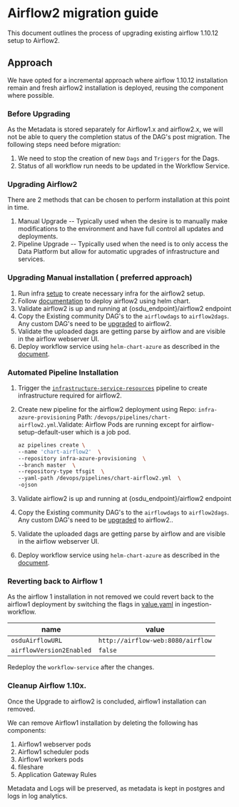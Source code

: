 # Airflow2 migration guide

This document outlines the process of upgrading existing airflow 1.10.12 setup to Airflow2.

## Approach
We have opted for a incremental approach where airflow 1.10.12 installation remain and fresh airflow2 installation is deployed, reusing the component where possible.

### Before Upgrading
As the Metadata is stored separately for Airflow1.x and airflow2.x, we will not be able to query the completion status of the DAG's post migration.
The following steps need before migration:
1. We need to stop the creation of new `Dags` and `Triggers` for the Dags.
2. Status of all workflow run needs to be updated in the Workflow Service.

### Upgrading Airflow2
There are 2 methods that can be chosen to perform installation at this point in time.

1. Manual Upgrade -- Typically used when the desire is to manually make modifications to the environment and have full control all updates and deployments.
2. Pipeline Upgrade -- Typically used when the need is to only access the Data Platform but allow for automatic upgrades of infrastructure and services.


### Upgrading Manual installation ( preferred approach)
 1. Run infra [setup](https://community.opengroup.org/osdu/platform/deployment-and-operations/infra-azure-provisioning/-/blob/master/infra/templates/osdu-r3-mvp/service_resources/README.md) to create necessary infra for the airflow2 setup.
 2. Follow [documentation](https://community.opengroup.org/osdu/platform/deployment-and-operations/helm-charts-azure/-/blob/master/osdu-airflow2/README.md) to deploy airflow2 using helm chart.
 3. Validate airflow2 is up and running at {osdu_endpoint}/airflow2 endpoint
 4. Copy the Existing community DAG's to the `airflowdags` to `airflow2dags`. Any custom DAG's need to be [upgraded](https://airflow.apache.org/docs/apache-airflow/stable/upgrading-from-1-10/index.html#step-5-upgrade-airflow-dags) to airflow2.
 5. Validate the uploaded dags are getting parse by airflow and are visible in the airflow webserver UI.
 6. Deploy workflow service using `helm-chart-azure` as described in the [document](https://community.opengroup.org/osdu/platform/deployment-and-operations/helm-charts-azure/-/tree/master/osdu-azure/workflow#airflow-2-migration).

### Automated Pipeline Installation
 1. Trigger the [`infrastructure-service-resources`](https://community.opengroup.org/osdu/platform/deployment-and-operations/infra-azure-provisioning/-/blob/master/docs/infra-automation.md) pipeline to create infrastructure required for airflow2.
 2. Create new pipeline for the airflow2 deployment using
 Repo: `infra-azure-provisioning` Path: `/devops/pipelines/chart-airflow2.yml`.Validate: Airflow Pods are running except for airflow-setup-default-user which is a job pod.

    ```sh
    az pipelines create \
    --name 'chart-airflow2'  \
    --repository infra-azure-provisioning  \
    --branch master  \
    --repository-type tfsgit  \
    --yaml-path /devops/pipelines/chart-airflow2.yml  \
    -ojson
    ```
 3. Validate airflow2 is up and running at {osdu_endpoint}/airflow2 endpoint
 4. Copy the Existing community DAG's to the `airflowdags` to `airflow2dags`. Any custom DAG's need to be [upgraded](https://airflow.apache.org/docs/apache-airflow/stable/upgrading-from-1-10/index.html#step-5-upgrade-airflow-dags) to airflow2..
 5. Validate the uploaded dags are getting parse by airflow and are visible in the airflow webserver UI.
 6. Deploy workflow service using `helm-chart-azure` as described in the [document](https://community.opengroup.org/osdu/platform/data-flow/ingestion/ingestion-workflow/-/tree/master/provider/workflow-azure#airflow-2-migration).


 ### Reverting back to Airflow 1
As the airflow 1 installation in not removed we could revert back to the airflow1 deployment by switching the flags in [value.yaml](https://community.opengroup.org/osdu/platform/data-flow/ingestion/ingestion-workflow/-/blob/master/devops/azure/chart/values.yaml#L25) in ingestion-workflow.

|  name | value |
| ---  | ---   |
| `osduAirflowURL` | `http://airflow-web:8080/airflow` |
| `airflowVersion2Enabled` | `false` |


Redeploy the `workflow-service` after the changes.

### Cleanup Airflow 1.10x.
Once the Upgrade to airflow2 is concluded, airflow1 installation can removed.

We can remove Airflow1 installation by deleting the following has components:
1. Airflow1 webserver pods
2. Airflow1 scheduler pods
3. Airflow1 workers pods
4. fileshare
5. Application Gateway Rules


Metadata and Logs will be preserved, as metadata is kept in postgres and logs in log analytics.
